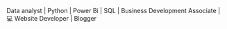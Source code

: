 Data analyst | Python | Power Bi | SQL | Business Development Associate | 💻 Website Developer | Blogger
